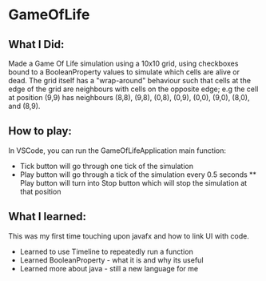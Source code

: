 # GameOfLife
## What I Did:
Made a Game Of Life simulation using a 10x10 grid, using checkboxes bound to a BooleanProperty values to simulate which cells are alive or dead.
The grid itself has a "wrap-around" behaviour such that cells at the edge of the grid are neighbours with cells on the opposite edge; e.g the cell at position (9,9) has neighbours (8,8), (9,8), (0,8), (0,9), (0,0), (9,0), (8,0), and (8,9).

## How to play:
In VSCode, you can run the GameOfLifeApplication main function:
* Tick button will go through one tick of the simulation
* Play button will go through a tick of the simulation every 0.5 seconds
** Play button will turn into Stop button which will stop the simulation at that position

## What I learned:
This was my first time touching upon javafx and how to link UI with code.
* Learned to use Timeline to repeatedly run a function
* Learned BooleanProperty - what it is and why its useful
* Learned more about java - still a new language for me
